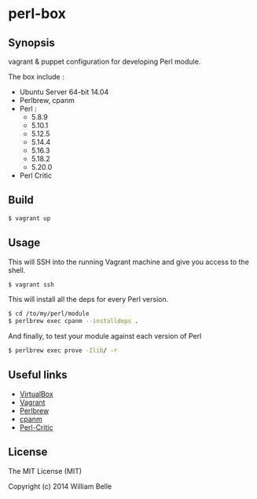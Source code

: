 perl-box
========

Synopsis
-----------

vagrant &amp; puppet configuration for developing Perl module.

The box include :

* Ubuntu Server 64-bit 14.04
* Perlbrew, cpanm
* Perl :
  * 5.8.9
  * 5.10.1
  * 5.12.5
  * 5.14.4
  * 5.16.3
  * 5.18.2
  * 5.20.0
* Perl Critic

Build
-----

```bash
$ vagrant up
```

Usage
-----

This will SSH into the running Vagrant machine and give you access to the shell.

```bash
$ vagrant ssh
```

This will install all the deps for every Perl version.

```bash
$ cd /to/my/perl/module
$ perlbrew exec cpanm --installdeps .
```

And finally, to test your module against each version of Perl

```bash
$ perlbrew exec prove -Ilib/ -r
```

Useful links
------------

* [VirtualBox][1]
* [Vagrant][2]
* [Perlbrew][3]
* [cpanm][4]
* [Perl-Critic][5]

License
-------

The MIT License (MIT)

Copyright (c) 2014 William Belle


[1]: https://www.virtualbox.org/
[2]: http://www.vagrantup.com/
[3]: http://perlbrew.pl/
[4]: http://search.cpan.org/dist/App-cpanminus/bin/cpanm
[5]: http://search.cpan.org/~petdance/Perl-Critic/lib/Perl/Critic.pm

